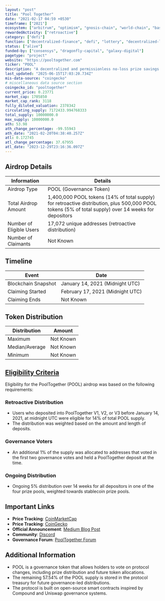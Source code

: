 ```yaml
---
layout: "post"
title: "Pool Together"
date: "2021-02-17 04:59 +0530"
timeframe: ["2021"]
ecosystem: ["arbitrum", "optimism", "gnosis-chain", "world-chain", "base", "ethereum", "polygon", "scroll"]
rewardedActivity: ["retroactive"]
category: ["defi"]
function: ["decentralized-finance", "defi", "lottery", "decentralized-lottery"]
status: ["alive"]
funded-by: ["consensys", "dragonfly-capital", "galaxy-digital"]
pagetype: "project"
website: "https://pooltogether.com"
ticker: "POOL"
description: "A decentralized and permissionless no-loss prize savings protocol where users can deposit funds and have a chance to win prizes."
last_updated: "2025-06-15T17:03:20.734Z"
mis-data-source: "coingecko"
# miscellaneous data source section
coingecko_id: "pooltogether"
current_price: 0.23771
market_cap: 1705850
market_cap_rank: 3118
fully_diluted_valuation: 2378342
circulating_supply: 7172433.994768333
total_supply: 10000000.0
max_supply: 10000000.0
ath: 53.98
ath_change_percentage: -99.55943
ath_date: "2021-02-20T04:38:40.257Z"
atl: 0.172745
atl_change_percentage: 37.67955
atl_date: "2023-12-29T23:16:36.097Z"
---
```


## Airdrop Details

| Information              | Details                                                                                                                                              |
| ------------------------ | ---------------------------------------------------------------------------------------------------------------------------------------------------- |
| Airdrop Type             | POOL (Governance Token)                                                                                                                              |
| Total Airdrop Amount     | 1,400,000 POOL tokens (14% of total supply) for retroactive distribution, plus 500,000 POOL tokens (5% of total supply) over 14 weeks for depositors |
| Number of Eligible Users | 17,072 unique addresses (retroactive distribution)                                                                                                   |
| Number of Claimants      | Not Known                                                                                                                                            |

## Timeline

| Event               | Date                             |
| ------------------- | -------------------------------- |
| Blockchain Snapshot | January 14, 2021 (Midnight UTC)  |
| Claiming Started    | February 17, 2021 (Midnight UTC) |
| Claiming Ends       | Not Known                        |

## Token Distribution

| Distribution   | Amount    |
| -------------- | --------- |
| Maximum        | Not Known |
| Median/Average | Not Known |
| Minimum        | Not Known |

## [Eligibility Criteria](https://medium.com/pooltogether/introducing-pool-23b09f36db48)

Eligibility for the PoolTogether (POOL) airdrop was based on the following requirements:

### Retroactive Distribution

- Users who deposited into PoolTogether V1, V2, or V3 before January 14, 2021, at midnight UTC were eligible for 14% of total POOL supply.
- The distribution was weighted based on the amount and length of deposits.

### Governance Voters

- An additional 1% of the supply was allocated to addresses that voted in the first two governance votes and held a PoolTogether deposit at the time.

### Ongoing Distribution

- Ongoing 5% distribution over 14 weeks for all depositors in one of the four prize pools, weighted towards stablecoin prize pools.

## Important Links

- **Price Tracking**: [CoinMarketCap](https://coinmarketcap.com/currencies/pooltogether)
- **Price Tracking**: [CoinGecko](https://www.coingecko.com/en/coins/pooltogether)
- **Official Announcement**: [Medium Blog Post](https://medium.com/pooltogether/introducing-pool-23b09f36db48)
- **Community**: [Discord](https://discord.gg/pooltogether)
- **Governance Forum**: [PoolTogether Forum](https://gov.pooltogether.com/)

## Additional Information

- POOL is a governance token that allows holders to vote on protocol changes, including prize distribution and future token allocations.
- The remaining 57.54% of the POOL supply is stored in the protocol treasury for future governance-led distributions.
- The protocol is built on open-source smart contracts inspired by Compound and Uniswap governance systems.